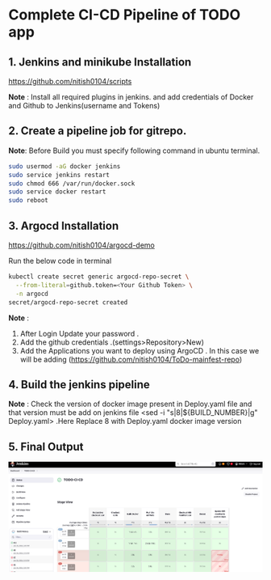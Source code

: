 # Complete CI-CD Pipeline of TODO app


## 1. Jenkins and minikube Installation 
https://github.com/nitish0104/scripts

**Note** : Install all required plugins in jenkins. and add credentials of Docker and Github to Jenkins(username and Tokens)

## 2. Create a pipeline job for gitrepo.

**Note**: Before Build you must specify following command in ubuntu terminal.
```sh
sudo usermod -aG docker jenkins
sudo service jenkins restart
sudo chmod 666 /var/run/docker.sock
sudo service docker restart
sudo reboot
```

## 3. Argocd Installation
https://github.com/nitish0104/argocd-demo

Run the below code in terminal
```sh 
kubectl create secret generic argocd-repo-secret \
  --from-literal=github.token=<Your Github Token> \
  -n argocd
secret/argocd-repo-secret created
```

**Note** :
 1. After Login Update your password .
 2. Add the github credentials .(settings>Repository>New)
 3. Add the Applications you want to deploy using ArgoCD . In this case we will be adding (https://github.com/nitish0104/ToDo-mainfest-repo)


## 4. Build the jenkins pipeline 

**Note** : Check the version of docker image present in Deploy.yaml file and that version must be add on jenkins file <sed -i "s|8|${BUILD_NUMBER}|g" Deploy.yaml> .Here Replace 8 with Deploy.yaml docker image version 
    
## 5. Final Output

![CICD](./images/jenkins-todo-pipeline.png)

